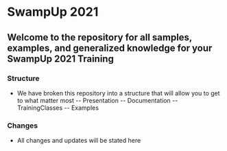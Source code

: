 # SwampUp 2021
## Welcome to the repository for all samples, examples, and generalized knowledge for your SwampUp 2021 Training 

### Structure
- We have broken this repository into a structure that will allow you to get to what matter most
-- Presentation 
-- Documentation 
-- TrainingClasses
-- Examples

### Changes
- All changes and updates will be stated here 
